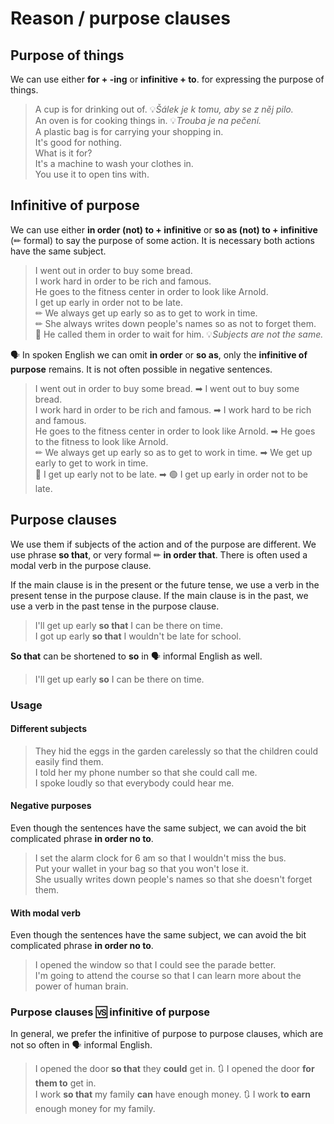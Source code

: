 # Reason / purpose clauses

## Purpose of things

We can use either **for + -ing** or **infinitive + to**. for expressing the purpose of things.

> A cup is for drinking out of. 💡*Šálek je k tomu, aby se z něj pilo.* <br/>
> An oven is for cooking things in. 💡*Trouba je na pečení.* <br/>
> A plastic bag is for carrying your shopping in. <br/>
> It's good for nothing. <br/>
> What is it for? <br/>
> It's a machine to wash your clothes in. <br/>
> You use it to open tins with. <br/>

## Infinitive of purpose

We can use either **in order (not) to + infinitive** or **so as (not) to + infinitive** (✏ formal) to say the purpose of
some action. It is necessary both actions have the same subject.

> I went out in order to buy some bread. <br/>
> I work hard in order to be rich and famous. <br/>
> He goes to the fitness center in order to look like Arnold. <br/>
> I get up early in order not to be late. <br/>
> ✏ We always get up early so as to get to work in time. <br/>
> ✏ She always writes down people's names so as not to forget them. <br/>
> 🔴 He called them in order to wait for him. 💡*Subjects are not the same.* <br/>

🗣 In spoken English we can omit **in order** or **so as**, only the **infinitive of purpose** remains. It is not often
possible in negative sentences.

> I went out in order to buy some bread. ➡ I went out to buy some bread. <br/>
> I work hard in order to be rich and famous. ➡ I work hard to be rich and famous. <br/>
> He goes to the fitness center in order to look like Arnold. ➡ He goes to the fitness to look like Arnold. <br/>
> ✏ We always get up early so as to get to work in time. ➡ We get up early to get to work in time. <br/>
> 🔴 I get up early not to be late. ➡ 🟢 I get up early in order not to be late. <br/>

## Purpose clauses

We use them if subjects of the action and of the purpose are different. We use phrase **so that**, or very formal ✏ **in
order that**. There is often used a modal verb in the purpose clause.

If the main clause is in the present or the future tense, we use a verb in the present tense in the purpose clause. If
the main clause is in the past, we use a verb in the past tense in the purpose clause.

> I'll get up early **so that** I can be there on time. <br/>
> I got up early **so that** I wouldn't be late for school. <br/>

**So that** can be shortened to **so** in 🗣 informal English as well.

> I'll get up early **so** I can be there on time. <br/>

### Usage

#### Different subjects

> They hid the eggs in the garden carelessly so that the children could easily find them. <br/>
> I told her my phone number so that she could call me. <br/>
> I spoke loudly so that everybody could hear me. <br/>

#### Negative purposes

Even though the sentences have the same subject, we can avoid the bit complicated phrase **in order no to**.

> I set the alarm clock for 6 am so that I wouldn't miss the bus. <br/>
> Put your wallet in your bag so that you won't lose it. <br/>
> She usually writes down people's names so that she doesn't forget them. <br/>

#### With modal verb

Even though the sentences have the same subject, we can avoid the bit complicated phrase **in order no to**.

> I opened the window so that I could see the parade better. <br/>
> I'm going to attend the course so that I can learn more about the power of human brain. <br/>

### Purpose clauses 🆚 infinitive of purpose

In general, we prefer the infinitive of purpose to purpose clauses, which are not so often in 🗣 informal English.

> I opened the door **so that** they **could** get in. 🔃 I opened the door **for them to** get in. <br/>
> I work **so that** my family **can** have enough money. 🔃 I work **to earn** enough money for my family. <br/>
